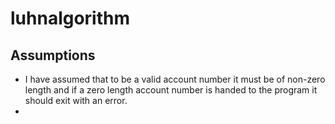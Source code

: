 # luhnalgorithm

## Assumptions

- I have assumed that to be a valid account number it must be of non-zero length and if a zero length account number is handed to the program it should exit with an error.
- 